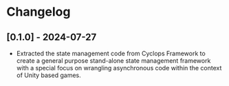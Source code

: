 # Changelog

## [0.1.0] - 2024-07-27

- Extracted the state management code from Cyclops Framework to create a general purpose stand-alone state management framework with a special focus on wrangling asynchronous code within the context of Unity based games.
